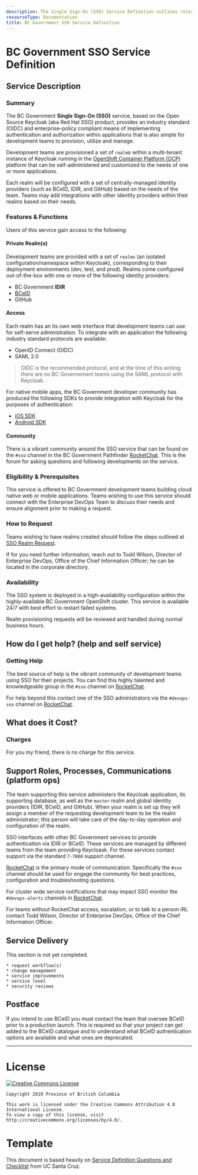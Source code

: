 ```yaml
---
description: The Single Sign-On (SSO) Service Definition outlines roles and responsibilities for operating the service.
resourceType: Documentation
title: BC Government SSO Service Definition
---
```


# BC Government SSO Service Definition

## Service Description

### Summary

The BC Government **Single Sign-On (SSO)** service, based on the Open Source Keycloak (aka Red Hat SSO) product, provides an industry standard (OIDC) and enterprise-policy compliant means of implementing authentication and authorization within applications that is also simple for development teams to provision, utilize and manage.

Development teams are provisioned a set of `realm`s within a multi-tenant instance of Keycloak running in the [OpenShift Container Platform (OCP)](../OCP/ServiceDefinition.md) platform that can be self-administered and customized to the needs of one or more applications.

Each realm will be configured with a set of centrally-managed identity providers (such as BCeID, IDIR, and GitHub) based on the needs of the team. Teams may add integrations with other identity providers within their realms based on their needs.

### Features & Functions

Users of this service gain access to the following:

#### Private Realm(s)

Development teams are provided with a set of `realms` (an isolated configuration/namespace within Keycloak), corresponding to their deployment environments (dev, test, and prod). Realms come configured out-of-the-box with one or more of the following identity providers:

* BC Government **IDIR**
* [BCeID](https://www.bceid.ca)
* GitHub

#### Access

Each realm has an its own web interface that development teams can use for self-serve administration. To integrate with an application the following industry standard protocols are available:

 * OpenID Connect (OIDC) 
 * SAML 2.0
 
> OIDC is the recommended protocol, and at the time of this writing there are no BC Governement teams using the SAML protocol with Keycloak.

For native mobile apps, the BC Government developer community has produced the following SDKs to provide integration with Keycloak for the purposes of authentication:

 * [iOS SDK](https://github.com/bcgov/mobile-authentication-ios)
 * [Android SDK](https://github.com/bcgov/mobile-authentication-android)

#### Community

There is a vibrant community around the SSO service that can be found on the `#sso` channel in the BC Government Pathfinder [RocketChat](https://chat.pathfinder.gov.bc.ca/channel/sso).  This is the forum for asking questions and following developments on the service.

### Eligibility & Prerequisites

This service is offered to BC Government development teams building cloud native web or mobile applications.  Teams wishing to use this service should connect with the Enterprise DevOps Team to discuss their needs and ensure alignment prior to making a request.

### How to Request  

Teams wishing to have realms created should follow the steps outlined at [SSO Realm Request](RequestSSORealm.md).

If for you need further information, reach out to Todd Wilson, Director of Enterprise DevOps, Office of the Chief Information Officer; he can be located in the corporate directory. 

### Availability

The SSO system is deployed in a high-availability configuration within the highly-available BC Government OpenShift cluster. This service is available 24/7 with best effort to restart failed systems.

Realm provisioning requests will be reviewed and handled during normal business hours.

## How do I get help? (help and self service)

### Getting Help

The best source of help is the vibrant community of development teams using SSO for their projects. You can find this highly talented and knowledgeable group in the `#sso` channel on [RocketChat](https://chat.pathfinder.gov.bc.ca/channel/sso).

For help beyond this contact one of the SSO administrators via the `#devops-sos` channel on [RocketChat](https://chat.pathfinder.gov.bc.ca/channel/devops-sos).

## What does it Cost?

### Charges

For you my friend, there is no charge for this service.

## Support Roles, Processes, Communications (platform ops)

The team supporting this service administers the Keycloak application, its supporting database, as well as the `master` realm and global identity providers (IDIR, BCeID, and GitHub). When your realm is set up they will assign a member of the requesting development team to be the realm administrator; this person will take care of the day-to-day operation and configuration of the realm.

SSO interfaces with other BC Government services to provide authentication via IDIR or BCeID. These services are managed by different teams from the team providing Keycloask. For these services contact support via the standard `7-7000` support channel.

[RocketChat](https://chat.pathfinder.gov.bc.ca) is the primary mode of communication. Specifically the `#sso` channel should be used for engage the community for best practices, configuration and troubleshooting questions.

For cluster wide service notifications that may impact SSO monitor the `#devops-alerts` channels in [RocketChat](https://chat.pathfinder.gov.bc.ca/channel/devops-alerts).

For teams without RocketChat access, escalation, or to talk to a person IRL contact Todd Wilson, Director of Enterprise DevOps, Office of the Chief Information Officer.

## Service Delivery

This section is not yet completed.

```
* request workflow(s)
* change management
* service improvements
* service level
* security reviews
```

## Postface

If you intend to use BCeID you must contact the team that oversee BCeID prior to a production launch. This is required so that your project can get added to the BCeID catalogue and to understand what BCeID authentication options are available and what ones are deprecated.

---

# License

[![Creative Commons License](https://i.creativecommons.org/l/by/4.0/88x31.png)](http://creativecommons.org/licenses/by/4.0/)

```
Copyright 2019 Province of British Columbia

This work is licensed under the Creative Commons Attribution 4.0 International License.
To view a copy of this license, visit http://creativecommons.org/licenses/by/4.0/.
```

# Template

This document is based heavily on [Service Definition Questions and Checklist](https://its.ucsc.edu/itsm/checklist.html) from UC Santa Cruz.
